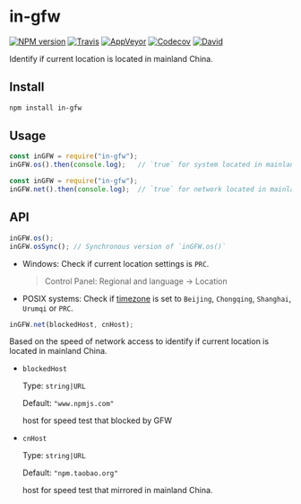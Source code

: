 in-gfw
=====
[![NPM version](https://img.shields.io/npm/v/in-gfw.svg?style=flat-square)](https://www.npmjs.com/package/in-gfw)
[![Travis](https://img.shields.io/travis/gucong3000/in-gfw.svg?&label=Linux)](https://travis-ci.org/gucong3000/in-gfw)
[![AppVeyor](https://img.shields.io/appveyor/ci/gucong3000/in-gfw.svg?&label=Windows)](https://ci.appveyor.com/project/gucong3000/in-gfw)
[![Codecov](https://img.shields.io/codecov/c/github/gucong3000/in-gfw.svg)](https://codecov.io/gh/gucong3000/in-gfw)
[![David](https://img.shields.io/david/gucong3000/in-gfw.svg)](https://david-dm.org/gucong3000/in-gfw)

Identify if current location is located in mainland China.

## Install

```bash
npm install in-gfw
```

## Usage

```js
const inGFW = require("in-gfw");
inGFW.os().then(console.log);	// `true` for system located in mainland China
```

```js
const inGFW = require("in-gfw");
inGFW.net().then(console.log);	// `true` for network located in mainland China
```

## API

```js
inGFW.os();
inGFW.osSync();	// Synchronous version of `inGFW.os()`
```

- Windows: Check if current location settings is `PRC`.
  > Control Panel: Regional and language -> Location
- POSIX systems: Check if [timezone](https://en.wikibooks.org/wiki/Puredyne/Date_and_Timezone) is set to `Beijing`, `Chongqing`, `Shanghai`, `Urumqi` or `PRC`.

```js
inGFW.net(blockedHost, cnHost);
```
Based on the speed of network access to identify if current location is located in mainland China.

- `blockedHost`

  Type: `string|URL`

  Default: `"www.npmjs.com"`

  host for speed test that blocked by GFW

- `cnHost`

  Type: `string|URL`

  Default: `"npm.taobao.org"`

  host for speed test that mirrored in mainland China.
